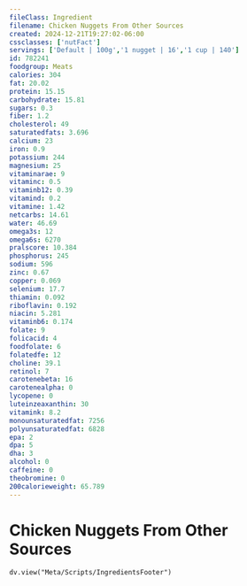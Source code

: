 ```yaml
---
fileClass: Ingredient
filename: Chicken Nuggets From Other Sources
created: 2024-12-21T19:27:02-06:00
cssclasses: ['nutFact']
servings: ['Default | 100g','1 nugget | 16','1 cup | 140']
id: 782241
foodgroup: Meats
calories: 304
fat: 20.02
protein: 15.15
carbohydrate: 15.81
sugars: 0.3
fiber: 1.2
cholesterol: 49
saturatedfats: 3.696
calcium: 23
iron: 0.9
potassium: 244
magnesium: 25
vitaminarae: 9
vitaminc: 0.5
vitaminb12: 0.39
vitamind: 0.2
vitamine: 1.42
netcarbs: 14.61
water: 46.69
omega3s: 12
omega6s: 6270
pralscore: 10.384
phosphorus: 245
sodium: 596
zinc: 0.67
copper: 0.069
selenium: 17.7
thiamin: 0.092
riboflavin: 0.192
niacin: 5.281
vitaminb6: 0.174
folate: 9
folicacid: 4
foodfolate: 6
folatedfe: 12
choline: 39.1
retinol: 7
carotenebeta: 16
carotenealpha: 0
lycopene: 0
luteinzeaxanthin: 30
vitamink: 8.2
monounsaturatedfat: 7256
polyunsaturatedfat: 6828
epa: 2
dpa: 5
dha: 3
alcohol: 0
caffeine: 0
theobromine: 0
200calorieweight: 65.789
---
```


# Chicken Nuggets From Other Sources

```dataviewjs
dv.view("Meta/Scripts/IngredientsFooter")
```